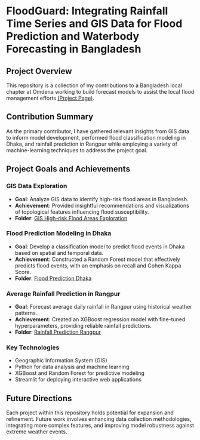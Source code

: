 # FloodGuard: Integrating Rainfall Time Series and GIS Data for Flood Prediction and Waterbody Forecasting in Bangladesh

## Project Overview
This repository is a collection of my contributions to a Bangladesh local chapter at Omdena working to build forecast models to assist the local flood management efforts [(Project Page)](https://omdena.com/chapter-challenges/floodguard-integrating-rainfall-time-series-and-gis-data-for-flood-prediction-and-waterbody-forecasting-in-bangladesh/).

## Contribution Summary

As the primary contributor, I have gathered relevant insights from GIS data to inform model development, performed flood classification modeling in Dhaka, and rainfall prediction in Rangpur while employing a variety of machine-learning techniques to address the project goal.

## Project Goals and Achievements

### GIS Data Exploration
- **Goal**: Analyze GIS data to identify high-risk flood areas in Bangladesh.
- **Achievement**: Provided insightful recommendations and visualizations of topological features influencing flood susceptibility.
- **Folder**: [GIS High-risk Flood Areas Exploration](https://github.com/KyawHtetWin/Bangladesh-Flood-Prediction/tree/main/GIS%20High-risk%20Flood%20Areas%20Exploration)

### Flood Prediction Modeling in Dhaka
- **Goal**: Develop a classification model to predict flood events in Dhaka based on spatial and temporal data.
- **Achievement**: Constructed a Random Forest model that effectively predicts flood events, with an emphasis on recall and Cohen Kappa Score.
- **Folder**: [Flood Prediction Dhaka](./Flood-Prediction-Dhaka)

### Average Rainfall Prediction in Rangpur
- **Goal**: Forecast average daily rainfall in Rangpur using historical weather patterns.
- **Achievement**: Created an XGBoost regression model with fine-tuned hyperparameters, providing reliable rainfall predictions.
- **Folder**: [Rainfall Prediction Rangpur](./Rainfall-Prediction-Rangpur)

### Key Technologies
- Geographic Information System (GIS)
- Python for data analysis and machine learning
- XGBoost and Random Forest for predictive modeling
- Streamlit for deploying interactive web applications

## Future Directions
Each project within this repository holds potential for expansion and refinement. Future work involves enhancing data collection methodologies, integrating more complex features, and improving model robustness against extreme weather events.
